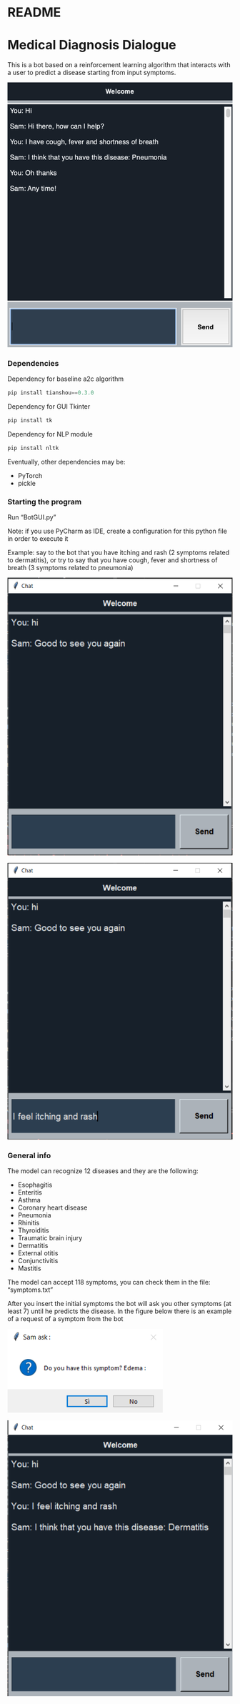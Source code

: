 # README

# Medical Diagnosis Dialogue

This is a bot based on a reinforcement learning algorithm that interacts with a user to predict a disease starting from input symptoms.

![s5.png](README/s5.png)

### Dependencies

Dependency for baseline a2c algorithm

```python
pip install tianshou==0.3.0
```

Dependency for GUI Tkinter

```python
pip install tk
```

Dependency for NLP module

```python
pip install nltk
```

Eventually, other dependencies may be:

- PyTorch
- pickle

### Starting the program

Run “BotGUI.py”

Note: if you use PyCharm as IDE, create a configuration for this python file in order to execute it

Example: say to the bot that you have itching and rash (2 symptoms related to dermatitis), or try to say that you have cough, fever and shortness of breath (3 symptoms related to pneumonia)

![s1.png](README/s1.png)

![s2.png](README/s2.png)

### General info

The model can recognize 12 diseases and they are the following:

- Esophagitis
- Enteritis
- Asthma
- Coronary heart disease
- Pneumonia
- Rhinitis
- Thyroiditis
- Traumatic brain injury
- Dermatitis
- External otitis
- Conjunctivitis
- Mastitis

The model can accept 118 symptoms, you can check them in the file: “symptoms.txt” 

After you insert the initial symptoms the bot will ask you other symptoms (at least 7) until he predicts the disease. In the figure below there is an example of a request of a symptom from the bot

![s3.png](README/s3.png)

![s4.png](README/s4.png)
